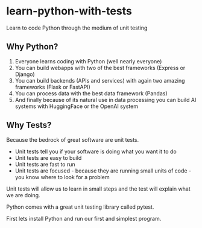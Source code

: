 # learn-python-with-tests
Learn to code Python through the medium of unit testing


## Why Python?
1. Everyone learns coding with Python (well nearly everyone)
2. You can build webapps with two of the best frameworks (Express or Django)
3. You can build backends (APIs and services) with again two amazing frameworks (Flask or FastAPI)
4. You can process data with the best data framework (Pandas)
5. And finally because of its natural use in data processing you can build AI systems with HuggingFace or the OpenAI system


## Why Tests?
Because the bedrock of great software are unit tests.

* Unit tests tell you if your software is doing what you want it to do
* Unit tests are easy to build
* Unit tests are fast to run
* Unit tests are focused - because they are running small units of code - you know where to look for a problem

Unit tests will allow us to learn in small steps and the test will explain what we are doing.

Python comes with a great unit testing library called pytest.

First lets install Python and run our first and simplest program.
